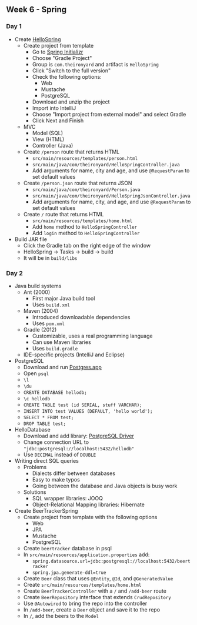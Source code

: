 ## Week 6 - Spring

### Day 1

* Create [HelloSpring](../projects/HelloSpring)
  * Create project from template
    * Go to [Spring Initializr](https://start.spring.io/)
    * Choose "Gradle Project"
    * Group is `com.theironyard` and artifact is `HelloSpring`
    * Click "Switch to the full version"
    * Check the following options:
      * Web
      * Mustache
      * PostgreSQL
    * Download and unzip the project
    * Import into IntelliJ
    * Choose "Import project from external model" and select Gradle
    * Click Next and Finish
  * MVC
    * Model (SQL)
    * View (HTML)
    * Controller (Java)
  * Create `/person` route that returns HTML
    * `src/main/resources/templates/person.html`
    * `src/main/java/com/theironyard/HelloSpringController.java`
    * Add arguments for name, city and age, and use `@RequestParam` to set default values
  * Create `/person.json` route that returns JSON
    * `src/main/java/com/theironyard/Person.java`
    * `src/main/java/com/theironyard/HelloSpringJsonController.java`
    * Add arguments for name, city, and age, and use `@RequestParam` to set default values
  * Create `/` route that returns HTML
    * `src/main/resources/templates/home.html`
    * Add `home` method to `HelloSpringController`
    * Add `login` method to `HelloSpringController`
* Build JAR file
  * Click the Gradle tab on the right edge of the window
  * HelloSpring -> Tasks -> build -> build
  * It will be in `build/libs`

### Day 2

* Java build systems
  * Ant (2000)
    * First major Java build tool
    * Uses `build.xml`
  * Maven (2004)
    * Introduced downloadable dependencies
    * Uses `pom.xml`
  * Gradle (2012)
    * Customizable, uses a real programming language
    * Can use Maven libraries
    * Uses `build.gradle`
  * IDE-specific projects (IntelliJ and Eclipse)
* PostgreSQL
  * Download and run [Postgres.app](http://postgresapp.com/)
  * Open `psql`
  * `\l`
  * `\du`
  * `CREATE DATABASE hellodb;`
  * `\c hellodb`
  * `CREATE TABLE test (id SERIAL, stuff VARCHAR);`
  * `INSERT INTO test VALUES (DEFAULT, 'hello world');`
  * `SELECT * FROM test;`
  * `DROP TABLE test;`
* HelloDatabase
  * Download and add library: [PostgreSQL Driver](https://jdbc.postgresql.org/download/postgresql-9.4-1205.jdbc42.jar)
  * Change connection URL to `"jdbc:postgresql://localhost:5432/hellodb"`
  * Use `DECIMAL` instead of `DOUBLE`
* Writing direct SQL queries
  * Problems
    * Dialects differ between databases
    * Easy to make typos
    * Going between the database and Java objects is busy work
  * Solutions
    * SQL wrapper libraries: JOOQ
    * Object-Relational Mapping libraries: Hibernate
* Create BeerTrackerSpring
  * Create project from template with the following options
    * Web
    * JPA
    * Mustache
    * PostgreSQL
  * Create `beertracker` database in psql
  * In `src/main/resources/application.properties` add:
    * `spring.datasource.url=jdbc:postgresql://localhost:5432/beertracker`
    * `spring.jpa.generate-ddl=true`
  * Create `Beer` class that uses `@Entity`, `@Id`, and `@GeneratedValue`
  * Create `src/main/resources/templates/home.html`
  * Create `BeerTrackerController` with a `/` and `/add-beer` route
  * Create `BeerRepository` interface that extends `CrudRepository`
  * Use `@Autowired` to bring the repo into the controller
  * In `/add-beer`, create a `Beer` object and save it to the repo
  * In `/`, add the beers to the `Model`
